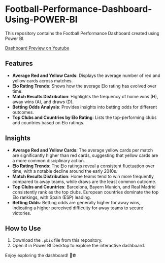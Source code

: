# Football-Performance-Dashboard-Using-POWER-BI

This repository contains the Football Performance Dashboard created using Power BI.

[Dashboard Preview on Youtube](ttps://youtu.be/52DK-MJDSmM?si=dQTssFGBXyGKHa9y)


## Features
- **Average Red and Yellow Cards**: Displays the average number of red and yellow cards across matches.
- **Elo Rating Trends**: Shows how the average Elo rating has evolved over time.
- **Match Results Distribution**: Highlights the frequency of home wins (H), away wins (A), and draws (D).
- **Betting Odds Analysis**: Provides insights into betting odds for different outcomes.
- **Top Clubs and Countries by Elo Rating**: Lists the top-performing clubs and countries based on Elo ratings.

## Insights
- **Average Red and Yellow Cards**: The average yellow cards per match are significantly higher than red cards, suggesting that yellow cards are a more common disciplinary action.
- **Elo Rating Trends**: The Elo ratings reveal a consistent fluctuation over time, with a notable decline around the early 2010s.
- **Match Results Distribution**: Home teams tend to win more frequently compared to away teams, while draws are the least common outcome.
- **Top Clubs and Countries**: Barcelona, Bayern Munich, and Real Madrid consistently rank as the top clubs. European countries dominate the top Elo rankings, with Spain (ESP) leading.
- **Betting Odds**: Betting odds are generally higher for away wins, indicating a higher perceived difficulty for away teams to secure victories.

## How to Use
1. Download the `.pbix` file from this repository.
2. Open it in Power BI Desktop to explore the interactive dashboard.

Enjoy exploring the dashboard! 🚀⚽
